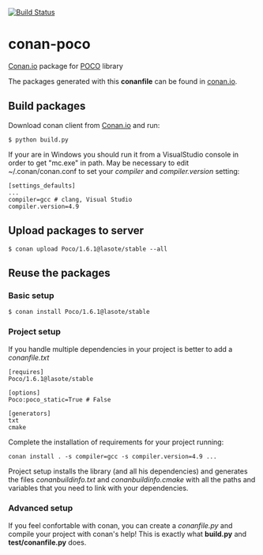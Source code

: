 [![Build Status](https://travis-ci.org/lasote/conan-poco.svg?branch=master)](https://travis-ci.org/lasote/conan-poco)

# conan-poco

[Conan.io](https://conan.io) package for [POCO](http://pocoproject.org/) library

The packages generated with this **conanfile** can be found in [conan.io](https://conan.io/source/Poco/1.6.1/lasote/stable).

## Build packages

Download conan client from [Conan.io](https://conan.io) and run:

    $ python build.py

If your are in Windows you should run it from a VisualStudio console in order to get "mc.exe" in path.
May be necessary to edit ~/.conan/conan.conf to set your *compiler* and *compiler.version* setting:

    [settings_defaults]
    ...
    compiler=gcc # clang, Visual Studio
    compiler.version=4.9 
    
## Upload packages to server

    $ conan upload Poco/1.6.1@lasote/stable --all
    
## Reuse the packages

### Basic setup

    $ conan install Poco/1.6.1@lasote/stable
    
### Project setup

If you handle multiple dependencies in your project is better to add a *conanfile.txt*
    
    [requires]
    Poco/1.6.1@lasote/stable

    [options]
    Poco:poco_static=True # False
    
    [generators]
    txt
    cmake

Complete the installation of requirements for your project running:</small></span>

    conan install . -s compiler=gcc -s compiler.version=4.9 ... 

Project setup installs the library (and all his dependencies) and generates the files *conanbuildinfo.txt* and *conanbuildinfo.cmake* with all the paths and variables that you need to link with your dependencies.

### Advanced setup

If you feel confortable with conan, you can create a *conanfile.py* and compile your project with conan's help!
This is exactly what **build.py** and **test/conanfile.py** does.

